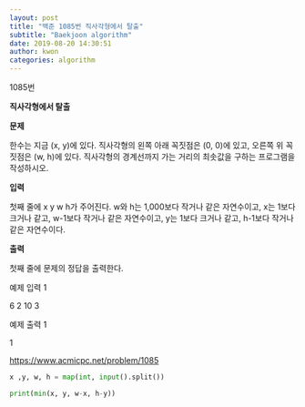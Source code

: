 ```yaml
---
layout: post
title: "백준 1085번 직사각형에서 탈출"
subtitle: "Baekjoon algorithm"
date: 2019-08-20 14:30:51
author: kwon
categories: algorithm
---
```

1085번

**직사각형에서 탈출**

**문제**

한수는 지금 (x, y)에 있다. 직사각형의 왼쪽 아래 꼭짓점은 (0, 0)에 있고, 오른쪽 위 꼭짓점은 (w, h)에 있다. 직사각형의 경계선까지 가는 거리의 최솟값을 구하는 프로그램을 작성하시오.

**입력**

첫째 줄에 x y w h가 주어진다. w와 h는 1,000보다 작거나 같은 자연수이고, x는 1보다 크거나 같고, w-1보다 작거나 같은 자연수이고, y는 1보다 크거나 같고, h-1보다 작거나 같은 자연수이다.

**출력**

첫째 줄에 문제의 정답을 출력한다.

예제 입력 1

6 2 10 3

예제 출력 1

1

<https://www.acmicpc.net/problem/1085>

```Python
x ,y, w, h = map(int, input().split())

print(min(x, y, w-x, h-y))
```
